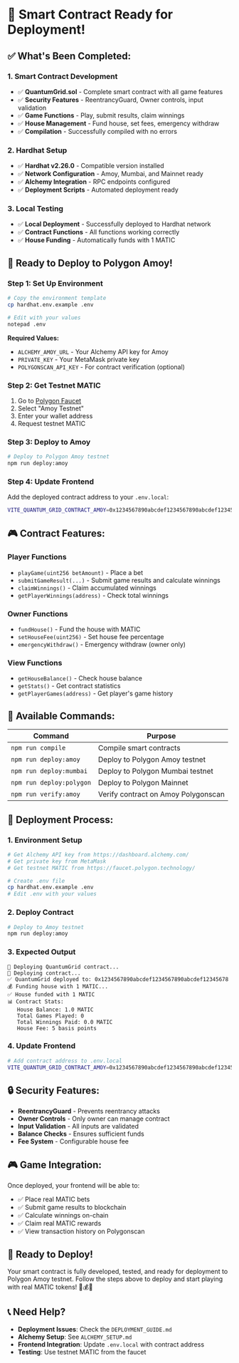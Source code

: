 # 🎉 Smart Contract Ready for Deployment!

## ✅ **What's Been Completed:**

### **1. Smart Contract Development**
- ✅ **QuantumGrid.sol** - Complete smart contract with all game features
- ✅ **Security Features** - ReentrancyGuard, Owner controls, input validation
- ✅ **Game Functions** - Play, submit results, claim winnings
- ✅ **House Management** - Fund house, set fees, emergency withdraw
- ✅ **Compilation** - Successfully compiled with no errors

### **2. Hardhat Setup**
- ✅ **Hardhat v2.26.0** - Compatible version installed
- ✅ **Network Configuration** - Amoy, Mumbai, and Mainnet ready
- ✅ **Alchemy Integration** - RPC endpoints configured
- ✅ **Deployment Scripts** - Automated deployment ready

### **3. Local Testing**
- ✅ **Local Deployment** - Successfully deployed to Hardhat network
- ✅ **Contract Functions** - All functions working correctly
- ✅ **House Funding** - Automatically funds with 1 MATIC

## 🚀 **Ready to Deploy to Polygon Amoy!**

### **Step 1: Set Up Environment**
```bash
# Copy the environment template
cp hardhat.env.example .env

# Edit with your values
notepad .env
```

**Required Values:**
- `ALCHEMY_AMOY_URL` - Your Alchemy API key for Amoy
- `PRIVATE_KEY` - Your MetaMask private key
- `POLYGONSCAN_API_KEY` - For contract verification (optional)

### **Step 2: Get Testnet MATIC**
1. Go to [Polygon Faucet](https://faucet.polygon.technology/)
2. Select "Amoy Testnet"
3. Enter your wallet address
4. Request testnet MATIC

### **Step 3: Deploy to Amoy**
```bash
# Deploy to Polygon Amoy testnet
npm run deploy:amoy
```

### **Step 4: Update Frontend**
Add the deployed contract address to your `.env.local`:
```bash
VITE_QUANTUM_GRID_CONTRACT_AMOY=0x1234567890abcdef1234567890abcdef12345678
```

## 🎮 **Contract Features:**

### **Player Functions**
- `playGame(uint256 betAmount)` - Place a bet
- `submitGameResult(...)` - Submit game results and calculate winnings
- `claimWinnings()` - Claim accumulated winnings
- `getPlayerWinnings(address)` - Check total winnings

### **Owner Functions**
- `fundHouse()` - Fund the house with MATIC
- `setHouseFee(uint256)` - Set house fee percentage
- `emergencyWithdraw()` - Emergency withdraw (owner only)

### **View Functions**
- `getHouseBalance()` - Check house balance
- `getStats()` - Get contract statistics
- `getPlayerGames(address)` - Get player's game history

## 🔧 **Available Commands:**

| Command | Purpose |
|---------|---------|
| `npm run compile` | Compile smart contracts |
| `npm run deploy:amoy` | Deploy to Polygon Amoy testnet |
| `npm run deploy:mumbai` | Deploy to Polygon Mumbai testnet |
| `npm run deploy:polygon` | Deploy to Polygon Mainnet |
| `npm run verify:amoy` | Verify contract on Amoy Polygonscan |

## 🎯 **Deployment Process:**

### **1. Environment Setup**
```bash
# Get Alchemy API key from https://dashboard.alchemy.com/
# Get private key from MetaMask
# Get testnet MATIC from https://faucet.polygon.technology/

# Create .env file
cp hardhat.env.example .env
# Edit .env with your values
```

### **2. Deploy Contract**
```bash
# Deploy to Amoy testnet
npm run deploy:amoy
```

### **3. Expected Output**
```
🚀 Deploying QuantumGrid contract...
📝 Deploying contract...
✅ QuantumGrid deployed to: 0x1234567890abcdef1234567890abcdef12345678
💰 Funding house with 1 MATIC...
✅ House funded with 1 MATIC
📊 Contract Stats:
   House Balance: 1.0 MATIC
   Total Games Played: 0
   Total Winnings Paid: 0.0 MATIC
   House Fee: 5 basis points
```

### **4. Update Frontend**
```bash
# Add contract address to .env.local
VITE_QUANTUM_GRID_CONTRACT_AMOY=0x1234567890abcdef1234567890abcdef12345678
```

## 🔒 **Security Features:**

- **ReentrancyGuard** - Prevents reentrancy attacks
- **Owner Controls** - Only owner can manage contract
- **Input Validation** - All inputs are validated
- **Balance Checks** - Ensures sufficient funds
- **Fee System** - Configurable house fee

## 🎮 **Game Integration:**

Once deployed, your frontend will be able to:
- ✅ Place real MATIC bets
- ✅ Submit game results to blockchain
- ✅ Calculate winnings on-chain
- ✅ Claim real MATIC rewards
- ✅ View transaction history on Polygonscan

## 🚀 **Ready to Deploy!**

Your smart contract is fully developed, tested, and ready for deployment to Polygon Amoy testnet. Follow the steps above to deploy and start playing with real MATIC tokens! 🌌💰✨

## 📞 **Need Help?**

- **Deployment Issues**: Check the `DEPLOYMENT_GUIDE.md`
- **Alchemy Setup**: See `ALCHEMY_SETUP.md`
- **Frontend Integration**: Update `.env.local` with contract address
- **Testing**: Use testnet MATIC from the faucet
